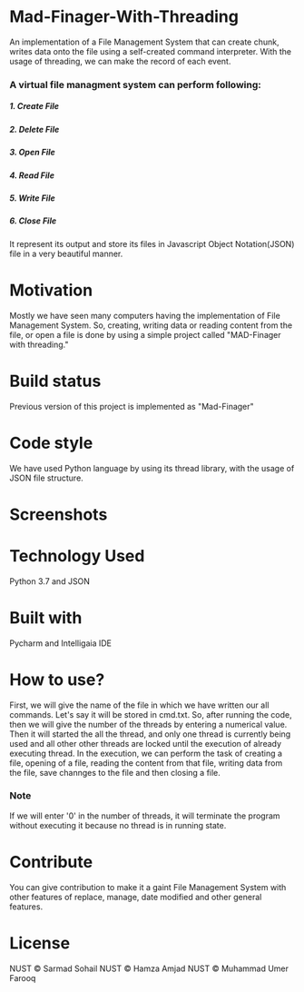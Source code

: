 # Mad-Finager-With-Threading
An implementation of a File Management System that can create chunk, writes data onto the file using a self-created command interpreter. With the usage of threading, we can make the record of each event.
### A virtual file managment system can perform following: 
##### 1. Create File 
##### 2. Delete File 
##### 3. Open File 
##### 4. Read File 
##### 5. Write File 
##### 6. Close File 

It represent its output and store its files in Javascript Object Notation(JSON) file in a very beautiful manner.


# Motivation
Mostly we have seen many computers having the implementation of File Management System. So, creating, writing data or reading content from the file, or open a file is done by using a simple project called "MAD-Finager with threading."

# Build status
Previous version of this project is implemented as "Mad-Finager"


# Code style
We have used Python language by using its thread library, with the usage of JSON file structure. 

# Screenshots


# Technology Used
Python 3.7 and JSON

# Built with

Pycharm and Intelligaia IDE


# How to use?
First, we will give the name of the file in which we have written our all commands. Let's say it will be stored in cmd.txt. So, after running the code, then we will give the number of the threads by entering a numerical value.
Then it will started the all the  thread, and only one thread is currently being used and all other other threads are locked until the execution of already executing thread. In the execution, we can perform the task of creating a file, opening of a file, reading the content from that file, writing data from the file, save channges to the file and then closing a file.

### Note
If we will enter '0' in the number of threads, it will terminate the program without executing it because no thread is in running state. 

# Contribute
You can give contribution to make it a gaint File Management System with other features of replace, manage, date modified and other general features.

# License
NUST © Sarmad Sohail
NUST © Hamza Amjad
NUST © Muhammad Umer Farooq
